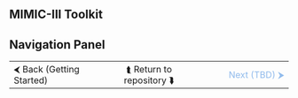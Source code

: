 
## MIMIC-III Toolkit


## Navigation Panel
<table style="width: 100%; border-collapse: collapse;">
  <tr>
    <td style="text-align: left; padding: 4px 8px; width: 33.33%;">
      <a href="/docs/markdowns/getting_started.md" style="text-decoration: none;">&#x2B9C; Back (Getting Started)</a>
    </td>
    <td style="text-align: center; padding: 4px 8px; width: 33.33%;">
      <a href="/" style="text-decoration: none;">&#x2BAC; Return to repository &#x2BAF;</a>
    </td>
    <td style="text-align: right; padding: 4px 8px; width: 33.33%;">
      <a href="/docs/markdowns/getting_started.md" style="color: #4a90e2; text-decoration: none; pointer-events: none; opacity: 0.6;">Next (TBD) &#x2B9E;</a>
    </td>
  </tr>
</table>
